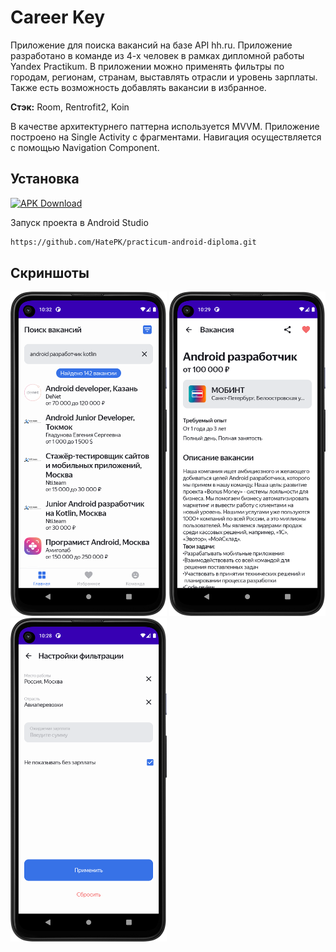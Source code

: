 
# Career Key

Приложение для поиска вакансий на базе API hh.ru. Приложение разработано в команде из 4-х человек в рамках дипломной работы Yandex Practikum. В приложении можно применять фильтры по городам, регионам, странам, выставлять отрасли и уровень зарплаты. Также есть возможность добавлять вакансии в избранное.  

**Стэк:** Room, Rentrofit2, Koin

В качестве архитектурнего паттерна используется MVVM. Приложение построено на Single Activity с фрагментами. Навигация осуществляется с помощью Navigation Component.

## Установка

[![APK Download](https://img.shields.io/badge/APK-Download-brightgreen?logo=android)](https://github.com/HatePK/practicum-android-diploma/blob/ed9d2351185c2a70989c92081f6dc98ce1d3d143/Career%20Key.apk)

Запуск проекта в Android Studio

```bash
https://github.com/HatePK/practicum-android-diploma.git
```
    
## Скриншоты
<p float="left">
    <img src="https://github.com/HatePK/practicum-android-diploma/blob/main/Screenshot_20240319_013206.png" width="250"> 
    <img src="https://github.com/HatePK/practicum-android-diploma/blob/main/Screenshot_20240319_012959.png" width="250"> 
    <img src="https://github.com/HatePK/practicum-android-diploma/blob/main/Screenshot_20240319_012903.png" width="250"> 
</p> 
